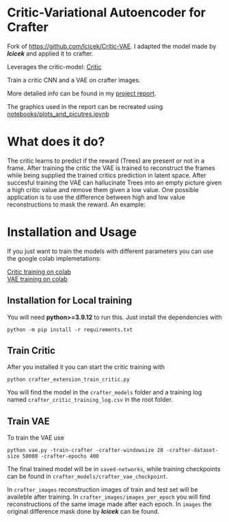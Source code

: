 # Critic-Variational Autoencoder for Crafter
Fork of https://github.com/lcicek/Critic-VAE. I adapted the model made by ***lcicek*** and applied it to crafter.

Leverages the critic-model: [Critic](https://github.com/ndrwmlnk/critic-guided-segmentation-of-rewarding-objects-in-first-person-views)

Train a critic CNN and a VAE on crafter images. 

More detailed info can be found in my [project report](Critic_guided_VAE_for_Crafter.pdf).

The graphics used in the report can be recreated using [notebooks/plots_and_picutres.ipynb](notebooks/plots_and_picutres.ipynb)

# What does it do?

The critic learns to predict if the reward (Trees) are present or not in a frame. After training the critic the VAE is trained to reconstruct the frames while being supplied the trained critics prediction in latent space. After succesful training the VAE can hallucinate Trees into an empty picture given a high critic value and remove them given a low value. One possible application is to use the difference between high and low value reconstructions to mask the reward. An example:




# Installation and Usage

If you just want to train the models with different parameters you can use the google colab implemetations:

[Critic training on colab](https://colab.research.google.com/drive/14-KIMmQElpW2zbtTQOU2RlhOzl-rUfzM?usp=sharing) \
[VAE training on colab](https://colab.research.google.com/drive/1YoAEnPFhnybgOPynUT_ljcY_Hoh-ilkb?usp=sharing)

## Installation for Local training
You will need **python>=3.9.12** to run this. Just install the dependencies with 

```
python -m pip install -r requirements.txt
```

## Train Critic

After you installed it you can start the critic training with 

```
python crafter_extension_train_critic.py
```

You will find the model in the `crafter_models` folder and a training log named `crafter_critic_training_log.csv` in the root folder.

## Train VAE

To train the VAE use

```
python vae.py -train-crafter -crafter-windowsize 20 -crafter-dataset-size 50000 -crafter-epochs 400
```

The final trained model will be in `saved-networks`, while training checkpoints can be found in `crafter_models/crafter_vae_checkpoint`. 

In `crafter_images` reconstruction images of train and test set will be availeble after training. In `crafter_images/images_per_epoch` you will find reconstructions of the same image made after each epoch. In `images` the original difference mask done by ***lcicek*** can be found.
